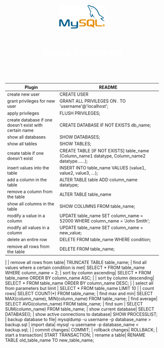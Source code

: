 <div style="background-color:#green; color:white; text-align:center; padding:50px;">

<img src="logo.png" alt="Logo" style="width:150px; 
margin-bottom:20px;">

# MySQL Cheatsheet

</div>

        


| Plugin                   |              README |
| ------------------------ | ------------------- |
| create new user          |       CREATE USER   |'username'@'localhost' IDENTIFIED BY 'password'; |
| grant privileges for new user | GRANT ALL PRIVILEGES ON *.* TO 'username'@'localhost';|
| apply privileges | FLUSH PRIVILEGES; |
| create database if one doesn't exist with certain name | CREATE DATABASE IF NOT EXISTS db_name;  |
| show all databases| SHOW DATABASES;  |
| show all tables| SHOW TABLES; |
| create table if one doesn't exist| CREATE TABLE [IF NOT EXISTS] table_name (Column_name1 datatype, Column_name2 datatype……); |
| insert values into the table| INSERT INTO table_name VALUES (value1, value2, value3, …);|
| add a column in the table| ALTER TABLE table ADD column_name datatype; |
| remove a column from the table| ALTER TABLE table_name|
| show all columns in the table| SHOW COLUMNS FROM table_name;  |
| modify a value in a column| UPDATE table_name SET column_name = 52000 WHERE column_name = 'John Smith'; |
| modify all values in a column| UPDATE table_name SET column_name = new_value; |
| delete an entire row| DELETE FROM table_name WHERE condition; |
| remove all rows from the table| DELETE FROM table_name;
 |
| remove all rows from table| TRUNCATE TABLE table_name;
| find all values where a certain condition is met| SELECT * FROM table_name WHERE column_name = 2;
| sort by column ascending| SELECT * FROM table_name ORDER BY column_name ASC; |
| sort by column descending| SELECT * FROM table_name ORDER BY column_name DESC; |
| select all from parameters but limit | SELECT * FROM table_name LIMIT 10  |
| count rows| SELECT COUNT(*) FROM table_name;
| find max and min| SELECT MAX(column_name), MIN(column_name) FROM table_name;
| find average| SELECT AVG(column_name) FROM table_name; 
| find sum | SELECT SUM(column_name) FROM table_name;
| show current database| SELECT DATABASE();
| show active connections to database| SHOW PROCESSLIST;
| backup database to file| mysqldump -u username -p database_name > backup.sql
 | import data| mysql -u username -p database_name < backup.sql;  |
 | commit changes| COMMIT;
 | rollback changes| ROLLBACK;
 | start a transaction| START TRANSACTION;
 | rename a table| RENAME TABLE old_table_name TO new_table_name;


